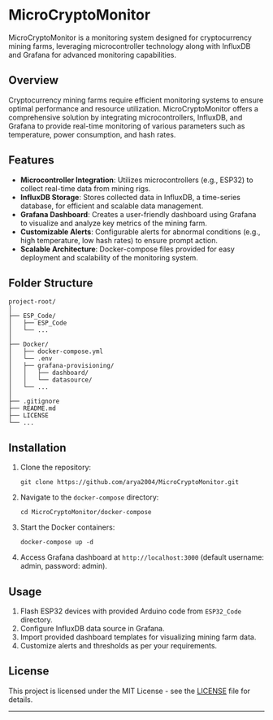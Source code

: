 # MicroCryptoMonitor

MicroCryptoMonitor is a monitoring system designed for cryptocurrency mining farms, leveraging microcontroller technology along with InfluxDB and Grafana for advanced monitoring capabilities.

## Overview

Cryptocurrency mining farms require efficient monitoring systems to ensure optimal performance and resource utilization. MicroCryptoMonitor offers a comprehensive solution by integrating microcontrollers, InfluxDB, and Grafana to provide real-time monitoring of various parameters such as temperature, power consumption, and hash rates.

## Features

- **Microcontroller Integration**: Utilizes microcontrollers (e.g., ESP32) to collect real-time data from mining rigs.
- **InfluxDB Storage**: Stores collected data in InfluxDB, a time-series database, for efficient and scalable data management.
- **Grafana Dashboard**: Creates a user-friendly dashboard using Grafana to visualize and analyze key metrics of the mining farm.
- **Customizable Alerts**: Configurable alerts for abnormal conditions (e.g., high temperature, low hash rates) to ensure prompt action.
- **Scalable Architecture**: Docker-compose files provided for easy deployment and scalability of the monitoring system.

## Folder Structure

```
project-root/
│
├── ESP_Code/
│   ├── ESP_Code
│   └── ...
│
├── Docker/
│   ├── docker-compose.yml
│   └── .env
│   ├── grafana-provisioning/
│   │   ├── dashboard/
│   │   └── datasource/
│   └── ...
│
├── .gitignore
├── README.md
├── LICENSE
└── ...
```

## Installation

1. Clone the repository:

   ```
   git clone https://github.com/arya2004/MicroCryptoMonitor.git
   ```

2. Navigate to the `docker-compose` directory:

   ```
   cd MicroCryptoMonitor/docker-compose
   ```

3. Start the Docker containers:

   ```
   docker-compose up -d
   ```

4. Access Grafana dashboard at `http://localhost:3000` (default username: admin, password: admin).

## Usage

1. Flash ESP32 devices with provided Arduino code from `ESP32_Code` directory.
2. Configure InfluxDB data source in Grafana.
3. Import provided dashboard templates for visualizing mining farm data.
4. Customize alerts and thresholds as per your requirements.

## License

This project is licensed under the MIT License - see the [LICENSE](LICENSE) file for details.

---
